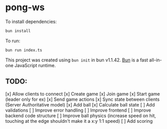# pong-ws

To install dependencies:

```bash
bun install
```

To run:

```bash
bun run index.ts
```

This project was created using `bun init` in bun v1.1.42. [Bun](https://bun.sh) is a fast all-in-one JavaScript runtime.

## TODO:
[x] Allow clients to connect
[x] Create game
[x] Join game
[x] Start game (leader only for ex)
[x] Send game actions
[x] Sync state between clients (Server Authoritative model)
[x] Add ball
[x] Calculate ball state
[ ] Add validations
[ ] Improve error handling
[ ] Improve frontend
[ ] Improve backend code structure
[ ] Improve ball physics (increase speed on hit, touching at the edge shouldn't make it a x:y 1:1 speed)
[ ] Add scoring